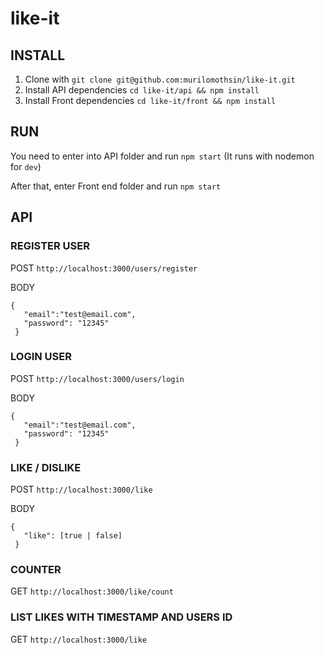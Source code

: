 # like-it

## INSTALL

1. Clone with `git clone git@github.com:murilomothsin/like-it.git`
2. Install API dependencies `cd like-it/api && npm install`
3. Install Front dependencies `cd like-it/front && npm install`

## RUN

You need to enter into API folder and run `npm start` (It runs with nodemon for `dev`)

After that, enter Front end folder and run `npm start`

## API

### REGISTER USER

POST `http://localhost:3000/users/register`

BODY 
```
{
   "email":"test@email.com",
   "password": "12345"
 }
```

### LOGIN USER

POST `http://localhost:3000/users/login`

BODY 
```
{
   "email":"test@email.com",
   "password": "12345"
 }
```

### LIKE / DISLIKE

POST `http://localhost:3000/like`

BODY 
```
{
   "like": [true | false]
 }
```

### COUNTER

GET `http://localhost:3000/like/count`


### LIST LIKES WITH TIMESTAMP AND USERS ID

GET `http://localhost:3000/like`
